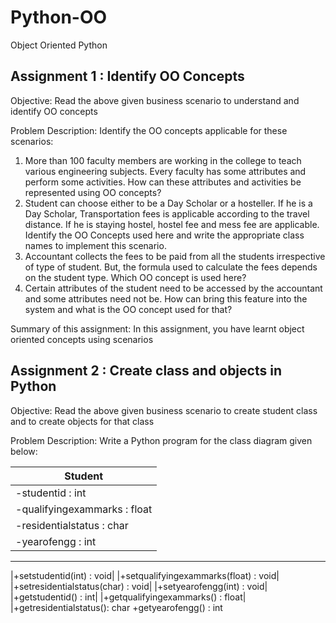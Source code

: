 # Python-OO
Object Oriented Python 

## Assignment 1 : Identify OO Concepts

Objective: Read the above given business scenario to understand and identify OO concepts

Problem Description: Identify the OO concepts applicable for these scenarios:
1. More than 100 faculty members are working in the college to teach various engineering subjects. Every faculty has some attributes and perform some activities. How can these attributes and activities be represented using OO concepts?
2. Student can choose either to be a Day Scholar or a hosteller. If he is a Day Scholar, Transportation fees is applicable according to the travel distance. If he is staying hostel, hostel fee and mess fee are applicable. Identify the OO Concepts used here and write the appropriate class names to implement this scenario.
3. Accountant collects the fees to be paid from all the students irrespective of type of student. But, the formula used to calculate the fees depends on the student type. Which OO concept is used here?
4. Certain attributes of the student need to be accessed by the accountant and some attributes need not be. How can bring this feature into the system and what is the OO concept used for that?

Summary of this assignment: In this assignment, you have learnt object oriented concepts using scenarios


## Assignment 2 : Create class and objects in Python

Objective: Read the above given business scenario to create student class and to create objects for that class

Problem Description: Write a Python program for the class diagram given below:

|Student|
|---|
|-studentid : int|
|-qualifyingexammarks : float|
|-residentialstatus : char|
|-yearofengg : int|
---
|+setstudentid(int) : void|
|+setqualifyingexammarks(float) : void|
|+setresidentialstatus(char) : void|
|+setyearofengg(int) : void|
|+getstudentid() : int|
|+getqualifyingexammarks() : float|
|+getresidentialstatus(): char
+getyearofengg() : int
